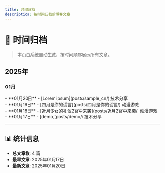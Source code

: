 ```yaml
---
title: 时间归档
description: 按时间归档的博客文章
---
```


# 📅 时间归档

> 本页由系统自动生成，按时间顺序展示所有文章。

<div class="archive-year" markdown>

## 2025年

<div class="archive-month" markdown>

### 01月


<div class="archive-post" markdown>
- **01月20日** - [Lorem ipsum](posts/sample_cn/) <span class="category-tag">技术分享</span>
</div>

<div class="archive-post" markdown>
- **01月19日** - [四月是你的谎言](posts/四月是你的谎言/) <span class="category-tag">动漫游戏</span>
</div>

<div class="archive-post" markdown>
- **01月18日** - [近月少女的礼仪2官中来袭](posts/近月2官中来袭/) <span class="category-tag">动漫游戏</span>
</div>

<div class="archive-post" markdown>
- **01月17日** - [demo](posts/demo/) <span class="category-tag">技术分享</span>
</div>

</div>

</div>


---

<div class="archive-stats" markdown>

## 📊 统计信息

- **总文章数**: 4 篇
- **最早文章**: 2025年01月17日
- **最新文章**: 2025年01月20日

</div>
